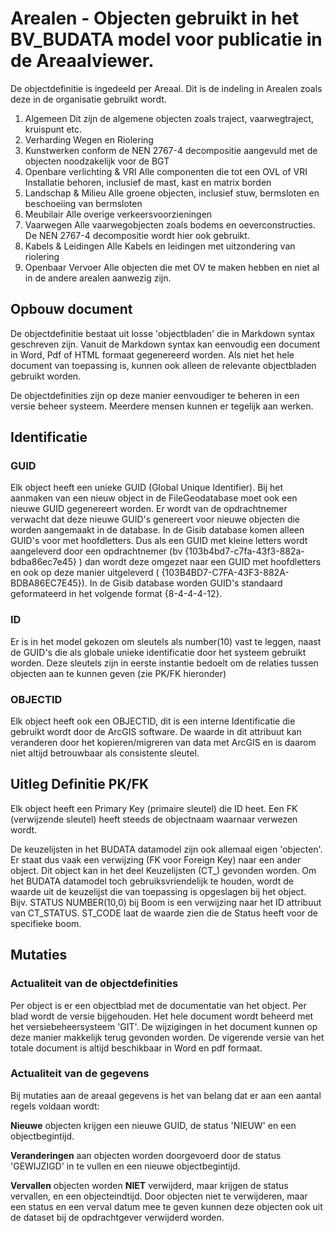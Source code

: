 ﻿# Arealen - Objecten gebruikt in het BV_BUDATA model voor publicatie in de Areaalviewer.

De objectdefinitie is ingedeeld per Areaal. Dit is de indeling in Arealen zoals deze in de organisatie gebruikt wordt.

1. Algemeen
	Dit zijn de algemene objecten zoals traject, vaarwegtraject, kruispunt etc.
2. Verharding
	Wegen en Riolering
3. Kunstwerken
	conform de NEN 2767-4 decompositie aangevuld met de objecten noodzakelijk voor de BGT
4. Openbare verlichting & VRI
	Alle componenten die tot een OVL of VRI Installatie behoren, inclusief de mast, kast en matrix borden
5. Landschap & Milieu
	Alle groene objecten, inclusief stuw, bermsloten en beschoeiing van bermsloten
6. Meubilair
	Alle overige verkeersvoorzieningen
7. Vaarwegen
	Alle vaarwegobjecten zoals bodems en oeverconstructies. De NEN 2767-4 decompositie wordt hier ook gebruikt.
8. Kabels & Leidingen
	Alle Kabels en leidingen met uitzondering van riolering
9. Openbaar Vervoer
	Alle objecten die met OV te maken hebben en niet al in de andere arealen aanwezig zijn.
	
	
## Opbouw document

De objectdefinitie bestaat uit losse 'objectbladen' die in Markdown syntax geschreven zijn.
Vanuit de Markdown syntax kan eenvoudig een document in Word, Pdf of HTML formaat gegenereerd worden. Als niet het hele document van toepassing is, kunnen ook alleen de relevante objectbladen gebruikt worden.

De objectdefinities zijn op deze manier eenvoudiger te beheren in een versie beheer systeem. Meerdere mensen kunnen er tegelijk aan werken. 

## Identificatie

### GUID
Elk object heeft een unieke GUID (Global Unique Identifier). Bij het aanmaken van een nieuw object in de FileGeodatabase moet ook een nieuwe GUID gegenereert worden. Er wordt van de opdrachtnemer verwacht dat deze nieuwe GUID's genereert voor nieuwe objecten die worden aangemaakt in de database.
In de Gisib database komen alleen GUID's voor met hoofdletters. Dus als een GUID met kleine letters wordt aangeleverd door een opdrachtnemer (bv {103b4bd7-c7fa-43f3-882a-bdba86ec7e45} ) dan wordt deze omgezet naar een GUID met hoofdletters en ook op deze manier uitgeleverd ( {103B4BD7-C7FA-43F3-882A-BDBA86EC7E45}). 
In de Gisib database worden GUID's standaard geformateerd in het volgende format {8-4-4-4-12}.

### ID
Er is in het model gekozen om sleutels als number(10) vast te leggen, naast de GUID's die als globale unieke identificatie door het systeem gebruikt worden.
Deze sleutels zijn in eerste instantie bedoelt om de relaties tussen objecten aan te kunnen geven (zie PK/FK hieronder)

### OBJECTID
Elk object heeft ook een OBJECTID, dit is een interne Identificatie die gebruikt wordt door de ArcGIS software. De waarde in dit attribuut kan veranderen door het kopieren/migreren van data met ArcGIS en is daarom niet altijd betrouwbaar als consistente sleutel. 


## Uitleg Definitie PK/FK

Elk object heeft een Primary Key (primaire sleutel) die ID heet. Een FK (verwijzende sleutel) heeft steeds de objectnaam waarnaar verwezen wordt.

De keuzelijsten in het BUDATA datamodel zijn ook allemaal eigen 'objecten'. Er staat dus vaak een verwijzing (FK voor Foreign Key) naar een ander object. Dit object kan in het deel Keuzelijsten (CT_) gevonden worden.
Om het BUDATA datamodel toch gebruiksvriendelijk te houden, wordt de waarde uit de keuzelijst die van toepassing is opgeslagen bij het object. 
Bijv. STATUS NUMBER(10,0) bij Boom is een verwijzing naar het ID attribuut van CT_STATUS. ST_CODE laat de waarde zien die de Status heeft voor de specifieke boom.

## Mutaties

### Actualiteit van de objectdefinities
Per object is er een objectblad met de documentatie van het object. Per blad wordt de versie bijgehouden. Het hele document wordt beheerd met het versiebeheersysteem 'GIT'. De wijzigingen in het document kunnen op deze manier makkelijk terug gevonden worden. De vigerende versie van het totale document is altijd beschikbaar in Word en pdf formaat.

### Actualiteit van de gegevens
Bij mutaties aan de areaal gegevens is het van belang dat er aan een aantal regels voldaan wordt:

__Nieuwe__ objecten krijgen een nieuwe GUID, de status 'NIEUW' en een objectbegintijd.

__Veranderingen__ aan objecten worden doorgevoerd door de status 'GEWIJZIGD' in te vullen en een nieuwe objectbegintijd.

__Vervallen__ objecten worden __NIET__ verwijderd, maar krijgen de status vervallen, en een objecteindtijd. 
Door objecten niet te verwijderen, maar een status en een verval datum mee te geven kunnen deze objecten ook uit de dataset bij de opdrachtgever verwijderd worden. 


